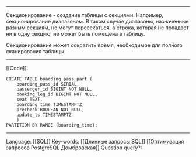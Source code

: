 ___
Секционирование - создание таблицы с секциями. Например, секционирование диапазоном. В таком случае диапазоны, назначенные разным секциям, не могут пересекаться, а строка, которая не попадает ни в одну секцию, не может быть помещена в таблицу. 

Секционирование может сократить время, необходимое для полного сканирования таблицы. 
___
[[Code]]:
```
CREATE TABLE boarding_pass_part (
	boarding_pass_id SERIAL,
	passenger_id BIGINT NOT NULL,
	booking_leg_id BIGINT NOT NULL,
	seat TEXT,
	boarding_time TIMESTAMPTZ,
	precheck BOOLEAN NOT NULL,
	update_ts TIMESTAMPTZ
	)
PARTITION BY RANGE (boarding_time);
```
___
Language: [[SQL]]
Key-words:  [[Длинные запросы SQL]] [[Оптимизация запросов PostgreSQL Домбровская]]
Question query?: 